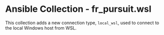 # Ansible Collection - fr_pursuit.wsl

This collection adds a new connection type, `local_wsl`, used to connect to the local Windows host from WSL.

